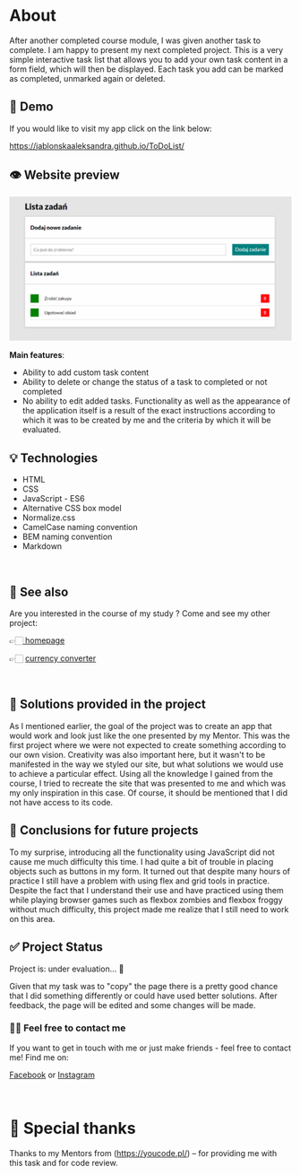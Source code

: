 # About
After another completed course module, I was given another task to complete. I am happy to present my next completed project. This is a very simple interactive task list that allows you to add your own task content in a form field, which will then be displayed. Each task you add can be marked as completed, unmarked again or deleted. 


## 🌟 Demo 

If you would like to visit my app click on the link below:

https://jablonskaaleksandra.github.io/ToDoList/

## 👁 Website preview

![GIF of my app](https://raw.githubusercontent.com/JablonskaAleksandra/ToDoList/main/media/todolist.gif)

**Main features**:

- Ability to add custom task content
- Ability to delete or change the status of a task to completed or not completed
- No ability to edit added tasks. Functionality as well as the appearance of the application itself is a result of the exact instructions according to which it was to be created by me and the criteria by which it will be evaluated. 
&nbsp;
 
## 💡 Technologies

<ul>
<li>HTML</li>
<li>CSS</li>
<li>JavaScript - ES6</li>
<li>Alternative CSS box model</li>
<li>Normalize.css</li>
<li>CamelCase naming convention</li>
<li>BEM naming convention</li>
<li>Markdown</li>
</ul>

&nbsp;
 
## 🔗 See also

Are you interested in the course of my study ?
Come and see my other project: 

👉🏻[ homepage ](https://jablonskaaleksandra.github.io/homepage/) 

👉🏻 [currency converter](https://jablonskaaleksandra.github.io/currency-converter/)

&nbsp;
 
## 🤔 Solutions provided in the project

As I mentioned earlier, the goal of the project was to create an app that would work and look just like the one presented by my Mentor. This was the first project where we were not expected to create something according to our own vision. Creativity was also important here, but it wasn't to be manifested in the way we styled our site, but what solutions we would use to achieve a particular effect. Using all the knowledge I gained from the course, I tried to recreate the site that was presented to me and which was my only inspiration in this case. Of course, it should be mentioned that I did not have access to its code.


## 💭 Conclusions for future projects

To my surprise, introducing all the functionality using JavaScript did not cause me much difficulty this time. I had quite a bit of trouble in placing objects such as buttons in my form. It turned out that despite many hours of practice I still have a problem with using flex and grid tools in practice. Despite the fact that I understand their use and have practiced using them while playing browser games such as flexbox zombies and flexbox froggy without much difficulty, this project made me realize that I still need to work on this area. 

## ✅ Project Status


Project is: under evaluation... 📝

Given that my task was to "copy" the page there is a pretty good chance that I did something differently or could have used better solutions. After feedback, the page will be edited and some changes will be made.


### 🙋‍♂️ Feel free to contact me
If you want to get in touch with me or just make friends - feel free to contact me! 
Find me on:

[Facebook](https://www.facebook.com/profile.php?id=100000886447163) or [Instagram](https://www.instagram.com/_nemeyeth_/) 


&nbsp;

# 👏 Special thanks
Thanks to my Mentors from (https://youcode.pl/) – for providing me with this task and for code review.
